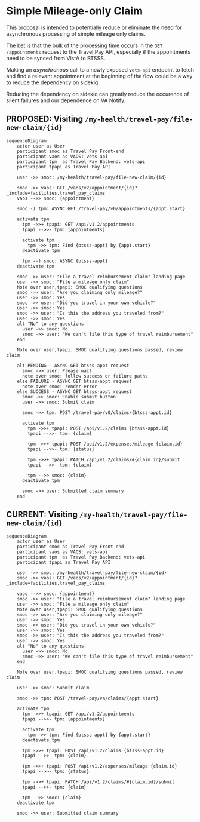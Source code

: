 # Simple Mileage-only Claim

This proposal is intended to potentially reduce or eliminate the need for asynchronous processing of simple mileage only claims.

The bet is that the bulk of the processing time occurs in the `GET /appointments` request to the Travel Pay API, especially if the appointments need to be synced from VistA to BTSSS.

Making an _asynchronous_ call to a newly exposed `vets-api` endpoint to fetch and find a relevant appointment at the beginning of the flow could be a way to reduce the dependency on sidekiq.

Reducing the dependency on sidekiq can greatly reduce the occurence of silent failures and our dependence on VA Notify.

## PROPOSED: Visiting `/my-health/travel-pay/file-new-claim/{id}`

```mermaid
sequenceDiagram
    actor user as User
    participant smoc as Travel Pay Front-end
    participant vaos as VAOS: vets-api
    participant tpm  as Travel Pay Backend: vets-api
    participant tpapi as Travel Pay API

    user ->> smoc: /my-health/travel-pay/file-new-claim/{id}

    smoc ->> vaos: GET /vaos/v2/appointment/{id}?_include=facilities,travel_pay_claims
    vaos -->> smoc: {appointment}

    smoc -) tpm: ASYNC GET /travel-pay/v0/appointments/{appt.start}

    activate tpm
      tpm ->>+ tpapi: GET /api/v1.2/appointments
      tpapi -->>- tpm: [appointments]

      activate tpm
        tpm ->> tpm: Find {btsss-appt} by {appt.start}
      deactivate tpm

      tpm --) smoc: ASYNC {btsss-appt}
    deactivate tpm

    smoc ->> user: "File a travel reimbursement claim" landing page
    user ->> smoc: "File a mileage only claim"
    Note over user,tpapi: SMOC qualifying questions
    smoc ->> user: "Are you claiming only mileage?"
    user ->> smoc: Yes
    smoc ->> user: "Did you travel in your own vehicle?"
    user ->> smoc: Yes
    smoc ->> user: "Is this the address you traveled from?"
    user ->> smoc: Yes
    alt "No" to any questions
      user ->> smoc: No
      smoc ->> user: "We can't file this type of travel reimbursement"
    end

    Note over user,tpapi: SMOC qualifying questions passed, review claim

    alt PENDING - ASYNC GET btsss-appt request
      smoc ->> user: Please wait
      note over smoc: follow success or failure paths
    else FAILURE - ASYNC GET btsss-appt request
      note over smoc: render error
    else SUCCESS - ASYNC GET btsss-appt request
      smoc ->> smoc: Enable submit button
      user ->> smoc: Submit claim

      smoc ->> tpm: POST /travel-pay/v0/claims/{btsss-appt.id}
  
      activate tpm
        tpm ->>+ tpapi: POST /api/v1.2/claims {btsss-appt.id}
        tpapi -->>- tpm: {claim}
  
        tpm ->>+ tpapi: POST /api/v1.2/expenses/mileage {claim.id}
        tpapi -->>- tpm: {status}
  
        tpm ->>+ tpapi: PATCH /api/v1.2/claims/#{claim.id}/submit
        tpapi -->>- tpm: {claim}
  
        tpm -->> smoc: {claim}
      deactivate tpm
  
      smoc ->> user: Submitted claim summary
    end
```

## CURRENT: Visiting `/my-health/travel-pay/file-new-claim/{id}`

```mermaid
sequenceDiagram
    actor user as User
    participant smoc as Travel Pay Front-end
    participant vaos as VAOS: vets-api
    participant tpm  as Travel Pay Backend: vets-api
    participant tpapi as Travel Pay API

    user ->> smoc: /my-health/travel-pay/file-new-claim/{id}
    smoc ->> vaos: GET /vaos/v2/appointment/{id}?_include=facilities,travel_pay_claims

    vaos -->> smoc: {appointment}
    smoc ->> user: "File a travel reimbursement claim" landing page
    user ->> smoc: "File a mileage only claim"
    Note over user,tpapi: SMOC qualifying questions
    smoc ->> user: "Are you claiming only mileage?"
    user ->> smoc: Yes
    smoc ->> user: "Did you travel in your own vehicle?"
    user ->> smoc: Yes
    smoc ->> user: "Is this the address you traveled from?"
    user ->> smoc: Yes
    alt "No" to any questions
      user ->> smoc: No
      smoc ->> user: "We can't file this type of travel reimbursement"
    end

    Note over user,tpapi: SMOC qualifying questions passed, review claim

    user ->> smoc: Submit claim

    smoc ->> tpm: POST /travel-pay/va/claims/{appt.start}

    activate tpm
      tpm ->>+ tpapi: GET /api/v1.2/appointments
      tpapi -->>- tpm: [appointments]

      activate tpm
        tpm ->> tpm: Find {btsss-appt} by {appt.start}
      deactivate tpm

      tpm ->>+ tpapi: POST /api/v1.2/claims {btsss-appt.id}
      tpapi -->>- tpm: {claim}

      tpm ->>+ tpapi: POST /api/v1.2/expenses/mileage {claim.id}
      tpapi -->>- tpm: {status}

      tpm ->>+ tpapi: PATCH /api/v1.2/claims/#{claim.id}/submit
      tpapi -->>- tpm: {claim}

      tpm -->> smoc: {claim}
    deactivate tpm

    smoc ->> user: Submitted claim summary
```
